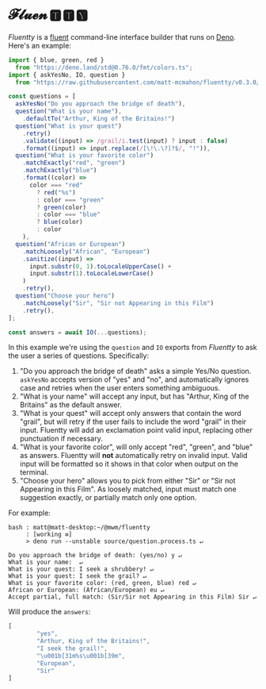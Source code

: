 # 𝓕𝓵𝓾𝓮𝓷 🆃 🆃 🆈

*Fluentty* is a [fluent] command-line interface builder that runs on [Deno].
Here's an example:

```javascript
import { blue, green, red }
  from "https://deno.land/std@0.76.0/fmt/colors.ts";
import { askYesNo, IO, question }
  from "https://raw.githubusercontent.com/matt-mcmahon/fluentty/v0.3.0/module.ts";

const questions = [
  askYesNo("Do you approach the bridge of death"),
  question("What is your name"),
    .defaultTo("Arthur, King of the Britains!")
  question("What is your quest")
    .retry()
    .validate((input) => /grail/i.test(input) ? input : false)
    .format((input) => input.replace(/[\!\.\?]?$/, "!")),
  question("What is your favorite color")
    .matchExactly("red", "green")
    .matchExactly("blue")
    .format((color) =>
      color === "red"
        ? red("%s")
        : color === "green"
        ? green(color)
        : color === "blue"
        ? blue(color)
        : color
    ),
  question("African or European")
    .matchLoosely("African", "European")
    .sanitize((input) =>
      input.substr(0, 1).toLocaleUpperCase() +
      input.substr(1).toLocaleLowerCase()
    )
    .retry(),
  question("Choose your hero")
    .matchLoosely("Sir", "Sir not Appearing in this Film")
    .retry(),
];

const answers = await IO(...questions);
```

In this example we're using the `question` and `IO` exports from *Fluentty* to ask the user a series of questions. Specifically:

1. "Do you approach the bridge of death" asks a simple Yes/No question.
   `askYesNo` accepts version of "yes" and "no",
   and automatically ignores case and retries when the user enters something ambiguous.
2. "What is your name" will accept any input,
   but has "Arthur, King of the Britains" as the default answer.
3. "What is your quest" will accept only answers that contain the word "grail",
   but will retry if the user fails to include the word "grail" in their input.
   Fluentty will add an exclamation point valid input, replacing other punctuation if necessary.
4. "What is your favorite color", will only accept "red", "green", and "blue" as answers.
   Fluentty will **not** automatically retry on invalid input.
   Valid input will be formatted so it shows in that color when output on the terminal.
5. "Choose your hero" allows you to pick from either "Sir" or "Sir not Appearing in this Film".
   As loosely matched, input must match one suggestion exactly, or partially match only one option.

For example:

```text
bash : matt@matt-desktop:~/@mwm/fluentty
     : [working ≡]
     > deno run --unstable source/question.process.ts ↵

Do you approach the bridge of death: (yes/no) y ↵
What is your name:  ↵
What is your quest: I seek a shrubbery! ↵
What is your quest: I seek the grail? ↵
What is your favorite color: (red, green, blue) red ↵
African or European: (African/European) eu ↵
Accept partial, full match: (Sir/Sir not Appearing in this Film) Sir ↵
```

Will produce the `answers`:

```js
[
        "yes",
        "Arthur, King of the Britains!",
        "I seek the grail!",
        "\u001b[31m%s\u001b[39m",
        "European",
        "Sir"
]
```

[fluent]: https://dev.to/shoupn/what-is-a-fluent-api-2m4f
[deno]: https://deno.land/
